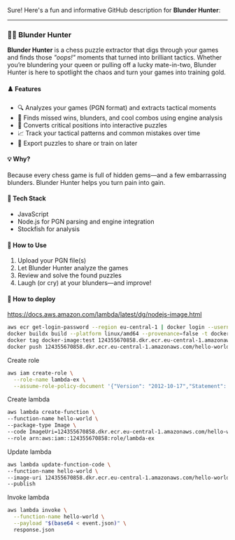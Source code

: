 Sure! Here's a fun and informative GitHub description for **Blunder Hunter**:

---

### 🕵️‍♂️ Blunder Hunter

**Blunder Hunter** is a chess puzzle extractor that digs through your games and finds those *"oops!"* moments that turned into brilliant tactics. Whether you’re blundering your queen or pulling off a lucky mate-in-two, Blunder Hunter is here to spotlight the chaos and turn your games into training gold.

#### ♟️ Features

* 🔍 Analyzes your games (PGN format) and extracts tactical moments
* 🎯 Finds missed wins, blunders, and cool combos using engine analysis
* 🧠 Converts critical positions into interactive puzzles
* 📈 Track your tactical patterns and common mistakes over time
* 🧩 Export puzzles to share or train on later

#### 💡 Why?

Because every chess game is full of hidden gems—and a few embarrassing blunders. Blunder Hunter helps you turn pain into gain.

#### 🚧 Tech Stack

* JavaScript
* Node.js for PGN parsing and engine integration
* Stockfish for analysis

#### 📂 How to Use

1. Upload your PGN file(s)
2. Let Blunder Hunter analyze the games
3. Review and solve the found puzzles
4. Laugh (or cry) at your blunders—and improve!

#### 🔧 How to deploy

https://docs.aws.amazon.com/lambda/latest/dg/nodejs-image.html

```sh
aws ecr get-login-password --region eu-central-1 | docker login --username AWS --password-stdin 124355670858.dkr.ecr.eu-central-1.amazonaws.com
docker buildx build --platform linux/amd64 --provenance=false -t docker-image:test .
docker tag docker-image:test 124355670858.dkr.ecr.eu-central-1.amazonaws.com/hello-world:latest
docker push 124355670858.dkr.ecr.eu-central-1.amazonaws.com/hello-world:latest
```

Create role
```sh
aws iam create-role \
  --role-name lambda-ex \
  --assume-role-policy-document '{"Version": "2012-10-17","Statement": [{ "Effect": "Allow", "Principal": {"Service": "lambda.amazonaws.com"}, "Action": "sts:AssumeRole"}]}'
```

Create lambda
```sh
aws lambda create-function \
--function-name hello-world \
--package-type Image \
--code ImageUri=124355670858.dkr.ecr.eu-central-1.amazonaws.com/hello-world:latest \
--role arn:aws:iam::124355670858:role/lambda-ex
```

Update lambda
```sh
aws lambda update-function-code \
--function-name hello-world \
--image-uri 124355670858.dkr.ecr.eu-central-1.amazonaws.com/hello-world:latest \
--publish
```

Invoke lambda

```sh
aws lambda invoke \
  --function-name hello-world \
  --payload "$(base64 < event.json)" \
  response.json
```
